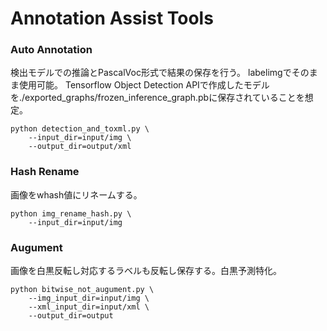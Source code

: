 # Annotation Assist Tools

### Auto Annotation
検出モデルでの推論とPascalVoc形式で結果の保存を行う。
labelimgでそのまま使用可能。
Tensorflow Object Detection APIで作成したモデルを./exported_graphs/frozen_inference_graph.pbに保存されていることを想定。
```
python detection_and_toxml.py \
    --input_dir=input/img \
    --output_dir=output/xml
```

### Hash Rename
画像をwhash値にリネームする。
```
python img_rename_hash.py \
    --input_dir=input/img
```

### Augument
画像を白黒反転し対応するラベルも反転し保存する。白黒予測特化。
```
python bitwise_not_augument.py \
    --img_input_dir=input/img \
    --xml_input_dir=input/xml \
    --output_dir=output
```
